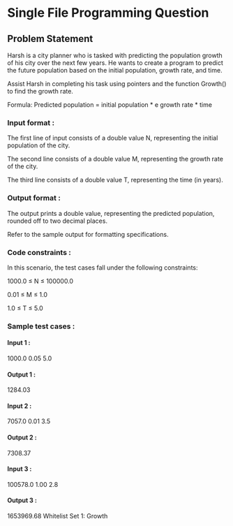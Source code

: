 # Single File Programming Question

## Problem Statement

Harsh is a city planner who is tasked with predicting the population growth of his city over the next few years. He wants to create a program to predict the future population based on the initial population, growth rate, and time.

Assist Harsh in completing his task using pointers and the function Growth() to find the growth rate.

Formula: Predicted population = initial population * e growth rate * time

### Input format :

The first line of input consists of a double value N, representing the initial population of the city.

The second line consists of a double value M, representing the growth rate of the city.

The third line consists of a double value T, representing the time (in years).

### Output format :

The output prints a double value, representing the predicted population, rounded off to two decimal places.

Refer to the sample output for formatting specifications.

### Code constraints :

In this scenario, the test cases fall under the following constraints:

1000.0 ≤ N ≤ 100000.0

0.01 ≤ M ≤ 1.0

1.0 ≤ T ≤ 5.0

### Sample test cases :

#### Input 1 :

1000.0
0.05
5.0

#### Output 1 :

1284.03

#### Input 2 :

7057.0
0.01
3.5

#### Output 2 :

7308.37

#### Input 3 :

100578.0
1.00
2.8

#### Output 3 :

1653969.68
Whitelist
Set 1:
Growth
